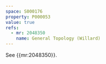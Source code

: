 ```yaml
---
space: S000176
property: P000053
value: true
refs:
  - mr: 2048350
    name: General Topology (Willard)
---
```


See {{mr:2048350}}.
